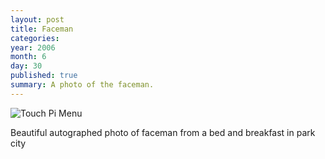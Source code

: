 ```yaml
---
layout: post
title: Faceman
categories:
year: 2006
month: 6
day: 30
published: true
summary: A photo of the faceman.
---
```


<img src="//static.flickr.com/68/156286755_f8a4f50762.jpg" alt="Touch Pi Menu" class="img-responsive img-rounded" />

Beautiful autographed photo of faceman from a bed and breakfast in park city
